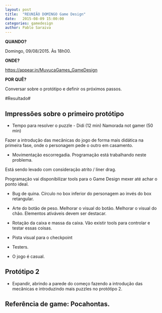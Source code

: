 ```yaml
---
layout: post
title:  "REUNIÃO DOMINGO Game Design"
date:   2015-08-09 15:00:00
categories: gamedesign
author: Pablo Saraiva
---
```


**QUANDO?**

Domingo, 09/08/2015. Às 18h00.

**ONDE?**

https://appear.in/MuvucaGames_GameDesign

**POR QUÊ?**

Conversar sobre o protótipo e definir os próximos passos.

#Resultado#
## Impressões sobre o primeiro protótipo

  - Tempo para resolver o puzzle - Didi (12 min) Namorada not gamer (50 min)

Fazer a introdução das mecânicas do jogo de forma mais didática na primeira fase, onde o personagem pede o outro em casamento.

  - Movimentação escorregadia. Programação está trabalhando neste problema.

Está sendo levado com consideração atrito / liner drag.

Programação vai disponibilizar tools para o Game Design mexer até achar o ponto ideal.

  - Bug de quina. Círculo no box inferior do personagem ao invés do box retangular.

  - Arte do botão de peso. Melhorar o visual do botão. Melhorar o visual do chão.
Elementos ativáveis devem ser destacar.

  - Rotação da caixa e massa da caixa. Vão existir tools para controlar e testar essas coisas.

  - Pista visual para o checkpoint

  - Testers.

  - O jogo é casual.

## Protótipo 2

  - Expandir, abrindo a parede do começo fazendo a introdução das mecânicas e introduzindo mais puzzles no protótipo 2.

## Referência de game: Pocahontas.
